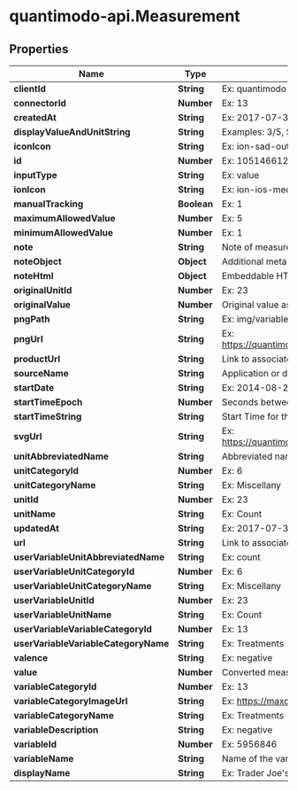 # quantimodo-api.Measurement

## Properties
Name | Type | Description | Notes
------------ | ------------- | ------------- | -------------
**clientId** | **String** | Ex: quantimodo | [optional] 
**connectorId** | **Number** | Ex: 13 | [optional] 
**createdAt** | **String** | Ex: 2017-07-30 21:08:36 | [optional] 
**displayValueAndUnitString** | **String** | Examples: 3/5, $10, or 1 count | [optional] 
**iconIcon** | **String** | Ex: ion-sad-outline | [optional] 
**id** | **Number** | Ex: 1051466127 | [optional] 
**inputType** | **String** | Ex: value | [optional] 
**ionIcon** | **String** | Ex: ion-ios-medkit-outline | [optional] 
**manualTracking** | **Boolean** | Ex: 1 | [optional] 
**maximumAllowedValue** | **Number** | Ex: 5 | [optional] 
**minimumAllowedValue** | **Number** | Ex: 1 | [optional] 
**note** | **String** | Note of measurement | [optional] 
**noteObject** | **Object** | Additional meta data for the measurement | [optional] 
**noteHtml** | **Object** | Embeddable HTML with message hyperlinked with associated url | [optional] 
**originalUnitId** | **Number** | Ex: 23 | [optional] 
**originalValue** | **Number** | Original value as originally submitted | [optional] 
**pngPath** | **String** | Ex: img/variable_categories/treatments.png | [optional] 
**pngUrl** | **String** | Ex: https://quantimodo.quantimo.do/ionic/Modo/www/img/variable_categories/treatments.png | [optional] 
**productUrl** | **String** | Link to associated product for purchase | [optional] 
**sourceName** | **String** | Application or device used to record the measurement values | 
**startDate** | **String** | Ex: 2014-08-27 | [optional] 
**startTimeEpoch** | **Number** | Seconds between the start of the event measured and 1970 (Unix timestamp) | [optional] 
**startTimeString** | **String** | Start Time for the measurement event in UTC ISO 8601 YYYY-MM-DDThh:mm:ss | 
**svgUrl** | **String** | Ex: https://quantimodo.quantimo.do/ionic/Modo/www/img/variable_categories/treatments.svg | [optional] 
**unitAbbreviatedName** | **String** | Abbreviated name for the unit of measurement | 
**unitCategoryId** | **Number** | Ex: 6 | [optional] 
**unitCategoryName** | **String** | Ex: Miscellany | [optional] 
**unitId** | **Number** | Ex: 23 | [optional] 
**unitName** | **String** | Ex: Count | [optional] 
**updatedAt** | **String** | Ex: 2017-07-30 21:08:36 | [optional] 
**url** | **String** | Link to associated Facebook like or Github commit, for instance | [optional] 
**userVariableUnitAbbreviatedName** | **String** | Ex: count | [optional] 
**userVariableUnitCategoryId** | **Number** | Ex: 6 | [optional] 
**userVariableUnitCategoryName** | **String** | Ex: Miscellany | [optional] 
**userVariableUnitId** | **Number** | Ex: 23 | [optional] 
**userVariableUnitName** | **String** | Ex: Count | [optional] 
**userVariableVariableCategoryId** | **Number** | Ex: 13 | [optional] 
**userVariableVariableCategoryName** | **String** | Ex: Treatments | [optional] 
**valence** | **String** | Ex: negative | [optional] 
**value** | **Number** | Converted measurement value in requested unit | 
**variableCategoryId** | **Number** | Ex: 13 | [optional] 
**variableCategoryImageUrl** | **String** | Ex: https://maxcdn.icons8.com/Color/PNG/96/Healthcare/pill-96.png | [optional] 
**variableCategoryName** | **String** | Ex: Treatments | [optional] 
**variableDescription** | **String** | Ex: negative | [optional] 
**variableId** | **Number** | Ex: 5956846 | [optional] 
**variableName** | **String** | Name of the variable for which we are creating the measurement records | 
**displayName** | **String** | Ex: Trader Joe&#39;s Bedtime Tea | [optional] 



